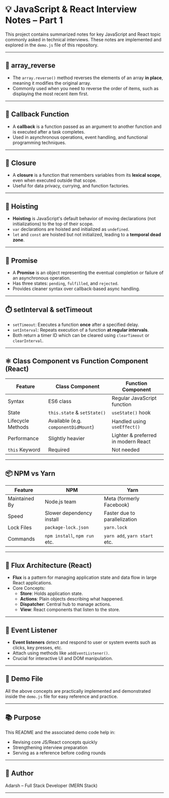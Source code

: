 # 💡 JavaScript & React Interview Notes – Part 1

This project contains summarized notes for key JavaScript and React topic commonly asked in technical interviews. These notes are implemented and explored in the `demo.js` file of this repository.

---

## 🔁 array_reverse

- The `array.reverse()` method reverses the elements of an array **in place**, meaning it modifies the original array.
- Commonly used when you need to reverse the order of items, such as displaying the most recent item first.

---

## 🔄 Callback Function

- A **callback** is a function passed as an argument to another function and is executed after a task completes.
- Used in asynchronous operations, event handling, and functional programming techniques.

---

## 🔐 Closure

- A **closure** is a function that remembers variables from its **lexical scope**, even when executed outside that scope.
- Useful for data privacy, currying, and function factories.

---

## 🧠 Hoisting

- **Hoisting** is JavaScript's default behavior of moving declarations (not initializations) to the top of their scope.
- `var` declarations are hoisted and initialized as `undefined`.
- `let` and `const` are hoisted but not initialized, leading to a **temporal dead zone**.

---

## 🧵 Promise

- A **Promise** is an object representing the eventual completion or failure of an asynchronous operation.
- Has three states: `pending`, `fulfilled`, and `rejected`.
- Provides cleaner syntax over callback-based async handling.

---

## ⏱️ setInterval & setTimeout

- `setTimeout`: Executes a function **once** after a specified delay.
- `setInterval`: Repeats execution of a function **at regular intervals**.
- Both return a timer ID which can be cleared using `clearTimeout` or `clearInterval`.

---

## ⚛️ Class Component vs Function Component (React)

| Feature               | Class Component              | Function Component             |
|-----------------------|------------------------------|--------------------------------|
| Syntax                | ES6 class                    | Regular JavaScript function    |
| State                 | `this.state` & `setState()`  | `useState()` hook              |
| Lifecycle Methods     | Available (e.g. `componentDidMount`) | Handled using `useEffect()` |
| Performance           | Slightly heavier             | Lighter & preferred in modern React |
| `this` Keyword        | Required                     | Not needed                     |

---

## 📦 NPM vs Yarn

| Feature     | NPM                           | Yarn                          |
|-------------|-------------------------------|-------------------------------|
| Maintained By | Node.js team                 | Meta (formerly Facebook)      |
| Speed       | Slower dependency install     | Faster due to parallelization |
| Lock Files  | `package-lock.json`           | `yarn.lock`                   |
| Commands    | `npm install`, `npm run` etc. | `yarn add`, `yarn start` etc. |

---

## 🔁 Flux Architecture (React)

- **Flux** is a pattern for managing application state and data flow in large React applications.
- Core Concepts:
  - **Store**: Holds application state.
  - **Actions**: Plain objects describing what happened.
  - **Dispatcher**: Central hub to manage actions.
  - **View**: React components that listen to the store.

---

## 🧲 Event Listener

- **Event listeners** detect and respond to user or system events such as clicks, key presses, etc.
- Attach using methods like `addEventListener()`.
- Crucial for interactive UI and DOM manipulation.

---

## 📁 Demo File

All the above concepts are practically implemented and demonstrated inside the `demo.js` file for easy reference and practice.

---

## 📚 Purpose

This README and the associated demo code help in:
- Revising core JS/React concepts quickly
- Strengthening interview preparation
- Serving as a reference before coding rounds

---

## 📌 Author

Adarsh – Full Stack Developer (MERN Stack)  


---

